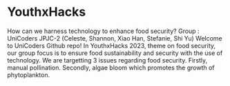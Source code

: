 # YouthxHacks
How can we harness technology to enhance food security?
Group : UniCoders JPJC-2 (Celeste, Shannon, Xiao Han, Stefanie, Shi Yu) 
Welcome to UniCoders Github repo! 
In YouthxHacks 2023, theme on food security, our group focus is to ensure food sustainability and security with the use of technology.
We are targetting 3 issues regarding food security. Firstly, manual pollination. Secondly, algae bloom which promotes the growth of phytoplankton.
